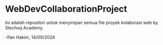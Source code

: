 # WebDevCollaborationProject
Ini adalah repositori untuk menyimpan semua file proyek kolaborasi web by Stechoq Academy.

-Ifan Hakim, 14/09/2024
